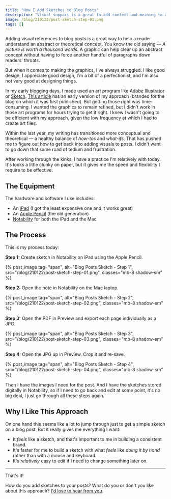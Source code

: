 ```yaml
---
title: "How I Add Sketches to Blog Posts"
description: "Visual support is a great to add context and meaning to abstract or theoretical text. This is how I sketch for blog posts today."
image: /blog/210122/post-sketch-step-01.png
tags: []
---
```


Adding visual references to blog posts is a great way to help a reader understand an abstract or theoretical concept. You know the old saying — _A picture is worth a thousand words_. A graphic can help clear up an abstract concept without having to force another handful of paragraphs down readers' throats.

But when it comes to making the graphics, I've always struggled. I like good design, I appreciate good design, I'm a bit of a perfectionist, and I'm also not very good at designing things.

In my early blogging days, I made used an art program like [Adobe Illustrator](https://www.adobe.com/products/illustrator) or [Sketch](https://www.sketch.com/). [This article](/blog/how-the-web-works/) has an early version of my approach (branded for the blog on which it was first published). But getting those right was time-consuming. I wanted the graphics to remain refined, but I didn't work in those art programs for hours trying to get it right. I knew I wasn't going to be efficient with my approach, given the low frequency at which I had to create art files.

Within the last year, my writing has transitioned more conceptual and theoretical — a healthy balance of _how-tos_ and _what-ifs_. That has pushed me to figure out how to get back into adding visuals to posts. I didn't want to go down that same road of tedium and frustration.

After working through the kinks, I have a practice I'm relatively with today. It's looks a little clunky on paper, but it gives me the speed and flexibility I require to be effective.

## The Equipment

The hardware and software I use includes:

- An [iPad](https://www.apple.com/ipad/) (I got the least expensive one and it works great)
- An [Apple Pencil](https://www.apple.com/apple-pencil/) (the old generation)
- [Notability](https://www.gingerlabs.com/) for both the iPad and the Mac

## The Process

This is my process today:

**Step 1:** Create sketch in Notability on iPad using the Apple Pencil.

{% post_image
    tag="span",
    alt="Blog Posts Sketch - Step 1",
    src="/blog/210122/post-sketch-step-01.png",
    classes="mb-8 shadow-sm" %}

**Step 2:** Open the note in Notability on the Mac laptop.

{% post_image tag="span",
    alt="Blog Posts Sketch - Step 2",
    src="/blog/210122/post-sketch-step-02.png",
    classes="mb-8 shadow-sm" %}

**Step 3:** Open the PDF in Preview and export each page individually as a JPG.

{% post_image tag="span",
    alt="Blog Posts Sketch - Step 3",
    src="/blog/210122/post-sketch-step-03.png",
    classes="mb-8 shadow-sm" %}

**Step 4:** Open the JPG up in Preview. Crop it and re-save.

{% post_image tag="span",
    alt="Blog Posts Sketch - Step 4",
    src="/blog/210122/post-sketch-step-04.png",
    classes="mb-8 shadow-sm" %}

Then I have the images I need for the post. And I have the sketches stored digitally in Notability, so if I need to go back and edit at some point, it's no big deal, I just go through all these steps again.

## Why I Like This Approach

On one hand this seems like a lot to jump through just to get a simple sketch on a blog post. But it really gives me everything I want:

- It _feels_ like a sketch, and that's important to me in building a consistent brand.
- It's faster for me to build a sketch with what _feels_ like _doing it by hand_ rather than with a mouse and keyboard.
- It's _relatively_ easy to edit if I need to change something later on.

---

That's it!

How do you add sketches to your posts? What do you or don't you like about this approach? [I'd love to hear from you](https://twitter.com/seancdavis29).
